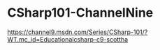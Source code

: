 # CSharp101-ChannelNine
https://channel9.msdn.com/Series/CSharp-101/?WT.mc_id=Educationalcsharp-c9-scottha
